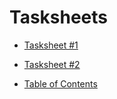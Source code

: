 # Tasksheets

* [Tasksheet \#1](./Tasksheet1)

* [Tasksheet \#2](./Tasksheet2)

* [Table of Contents](./hw_toc.md)
